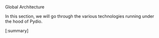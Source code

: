 Global Architecture

In this section, we will go through the various technologies running under the hood of Pydio.

[:summary]